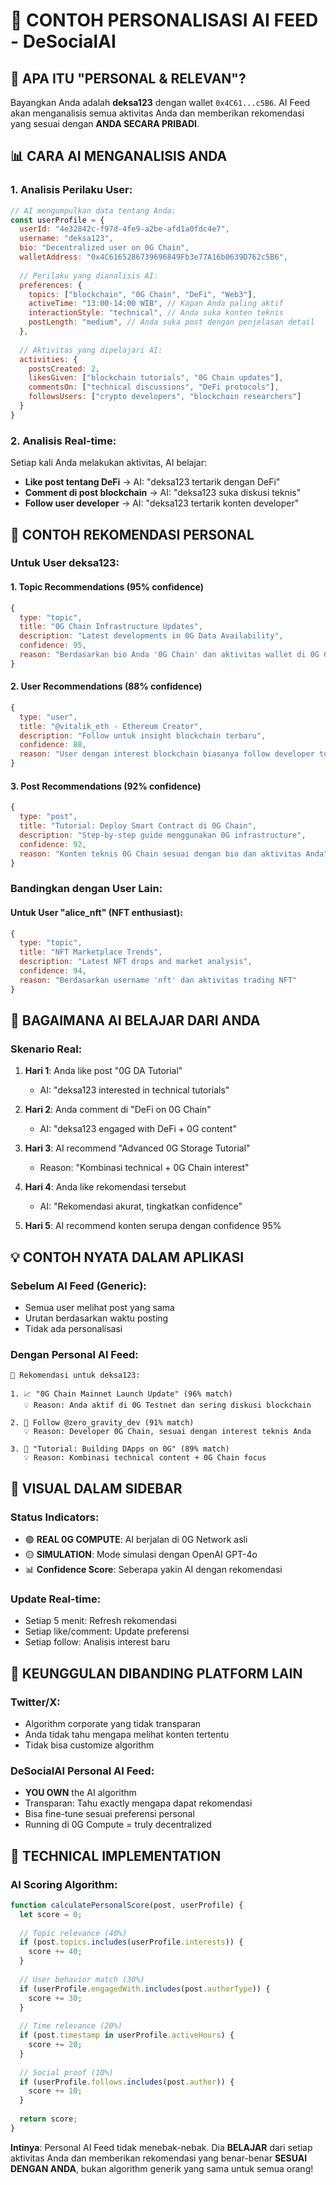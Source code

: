 # 🤖 CONTOH PERSONALISASI AI FEED - DeSocialAI

## 🧠 APA ITU "PERSONAL & RELEVAN"?

Bayangkan Anda adalah **deksa123** dengan wallet `0x4C61...c5B6`. AI Feed akan menganalisis semua aktivitas Anda dan memberikan rekomendasi yang sesuai dengan **ANDA SECARA PRIBADI**.

## 📊 CARA AI MENGANALISIS ANDA

### 1. **Analisis Perilaku User:**
```javascript
// AI mengumpulkan data tentang Anda:
const userProfile = {
  userId: "4e32842c-f97d-4fe9-a2be-afd1a0fdc4e7",
  username: "deksa123",
  bio: "Decentralized user on 0G Chain",
  walletAddress: "0x4C6165286739696849Fb3e77A16b0639D762c5B6",
  
  // Perilaku yang dianalisis AI:
  preferences: {
    topics: ["blockchain", "0G Chain", "DeFi", "Web3"],
    activeTime: "13:00-14:00 WIB", // Kapan Anda paling aktif
    interactionStyle: "technical", // Anda suka konten teknis
    postLength: "medium", // Anda suka post dengan penjelasan detail
  },
  
  // Aktivitas yang dipelajari AI:
  activities: {
    postsCreated: 2,
    likesGiven: ["blockchain tutorials", "0G Chain updates"],
    commentsOn: ["technical discussions", "DeFi protocols"],
    followsUsers: ["crypto developers", "blockchain researchers"]
  }
}
```

### 2. **Analisis Real-time:**
Setiap kali Anda melakukan aktivitas, AI belajar:
- **Like post tentang DeFi** → AI: "deksa123 tertarik dengan DeFi"
- **Comment di post blockchain** → AI: "deksa123 suka diskusi teknis"  
- **Follow user developer** → AI: "deksa123 tertarik konten developer"

## 🎯 CONTOH REKOMENDASI PERSONAL

### **Untuk User deksa123:**

#### **1. Topic Recommendations (95% confidence)**
```javascript
{
  type: "topic",
  title: "0G Chain Infrastructure Updates",
  description: "Latest developments in 0G Data Availability",
  confidence: 95,
  reason: "Berdasarkan bio Anda '0G Chain' dan aktivitas wallet di 0G Galileo Testnet"
}
```

#### **2. User Recommendations (88% confidence)**
```javascript
{
  type: "user",  
  title: "@vitalik_eth - Ethereum Creator",
  description: "Follow untuk insight blockchain terbaru",
  confidence: 88,
  reason: "User dengan interest blockchain biasanya follow developer top seperti Vitalik"
}
```

#### **3. Post Recommendations (92% confidence)**
```javascript
{
  type: "post",
  title: "Tutorial: Deploy Smart Contract di 0G Chain",
  description: "Step-by-step guide menggunakan 0G infrastructure",
  confidence: 92,
  reason: "Konten teknis 0G Chain sesuai dengan bio dan aktivitas Anda"
}
```

### **Bandingkan dengan User Lain:**

#### **Untuk User "alice_nft" (NFT enthusiast):**
```javascript
{
  type: "topic",
  title: "NFT Marketplace Trends",
  description: "Latest NFT drops and market analysis", 
  confidence: 94,
  reason: "Berdasarkan username 'nft' dan aktivitas trading NFT"
}
```

## 🔄 BAGAIMANA AI BELAJAR DARI ANDA

### **Skenario Real:**
1. **Hari 1**: Anda like post "0G DA Tutorial"
   - AI: "deksa123 interested in technical tutorials"

2. **Hari 2**: Anda comment di "DeFi on 0G Chain"  
   - AI: "deksa123 engaged with DeFi + 0G content"

3. **Hari 3**: AI recommend "Advanced 0G Storage Tutorial"
   - Reason: "Kombinasi technical + 0G Chain interest"

4. **Hari 4**: Anda like rekomendasi tersebut
   - AI: "Rekomendasi akurat, tingkatkan confidence"

5. **Hari 5**: AI recommend konten serupa dengan confidence 95%

## 💡 CONTOH NYATA DALAM APLIKASI

### **Sebelum AI Feed (Generic):**
- Semua user melihat post yang sama
- Urutan berdasarkan waktu posting
- Tidak ada personalisasi

### **Dengan Personal AI Feed:**
```
🤖 Rekomendasi untuk deksa123:

1. 📈 "0G Chain Mainnet Launch Update" (96% match)
   💡 Reason: Anda aktif di 0G Testnet dan sering diskusi blockchain

2. 👤 Follow @zero_gravity_dev (91% match)  
   💡 Reason: Developer 0G Chain, sesuai dengan interest teknis Anda

3. 📝 "Tutorial: Building DApps on 0G" (89% match)
   💡 Reason: Kombinasi technical content + 0G Chain focus
```

## 🎨 VISUAL DALAM SIDEBAR

### **Status Indicators:**
- 🟢 **REAL 0G COMPUTE**: AI berjalan di 0G Network asli
- 🟡 **SIMULATION**: Mode simulasi dengan OpenAI GPT-4o
- 📊 **Confidence Score**: Seberapa yakin AI dengan rekomendasi

### **Update Real-time:**
- Setiap 5 menit: Refresh rekomendasi  
- Setiap like/comment: Update preferensi
- Setiap follow: Analisis interest baru

## 🚀 KEUNGGULAN DIBANDING PLATFORM LAIN

### **Twitter/X:**
- Algorithm corporate yang tidak transparan
- Anda tidak tahu mengapa melihat konten tertentu
- Tidak bisa customize algorithm

### **DeSocialAI Personal AI Feed:**  
- **YOU OWN** the AI algorithm
- Transparan: Tahu exactly mengapa dapat rekomendasi
- Bisa fine-tune sesuai preferensi personal
- Running di 0G Compute = truly decentralized

## 🔧 TECHNICAL IMPLEMENTATION

### **AI Scoring Algorithm:**
```javascript
function calculatePersonalScore(post, userProfile) {
  let score = 0;
  
  // Topic relevance (40%)
  if (post.topics.includes(userProfile.interests)) {
    score += 40;
  }
  
  // User behavior match (30%)
  if (userProfile.engagedWith.includes(post.authorType)) {
    score += 30;
  }
  
  // Time relevance (20%)
  if (post.timestamp in userProfile.activeHours) {
    score += 20;
  }
  
  // Social proof (10%)
  if (userProfile.follows.includes(post.author)) {
    score += 10;
  }
  
  return score;
}
```

**Intinya**: Personal AI Feed tidak menebak-nebak. Dia **BELAJAR** dari setiap aktivitas Anda dan memberikan rekomendasi yang benar-benar **SESUAI DENGAN ANDA**, bukan algorithm generik yang sama untuk semua orang!